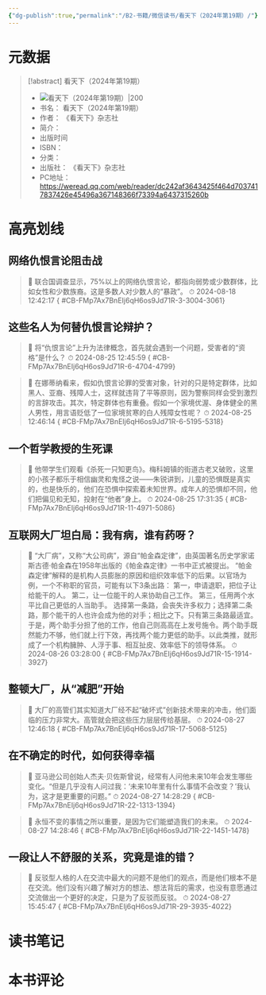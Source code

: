 ```yaml
---
{"dg-publish":true,"permalink":"/B2-书籍/微信读书/看天下（2024年第19期）/"}
---
```


# 元数据
> [!abstract] 看天下（2024年第19期）
> - ![ 看天下（2024年第19期）|200](https://res.weread.qq.com/wrepub/CB_FMp7Ax7BnEIj6qH6os9Jd71R_parsecover)
> - 书名： 看天下（2024年第19期）
> - 作者： 《看天下》杂志社
> - 简介： 
> - 出版时间 
> - ISBN： 
> - 分类： 
> - 出版社： 《看天下》杂志社
> - PC地址：https://weread.qq.com/web/reader/dc242af3643425f464d7037417837426e45496a367148366f73394a6437315260b

# 高亮划线

## 网络仇恨言论阻击战

> 📌 联合国调查显示，75%以上的网络仇恨言论，都指向弱势或少数群体，比如女性和少数族裔。这是多数人对少数人的“暴政”。 
> ⏱ 2024-08-18 12:42:17
{ #CB-FMp7Ax7BnEIj6qH6os9Jd71R-3-3004-3061}


## 这些名人为何替仇恨言论辩护？

> 📌 将“仇恨言论”上升为法律概念，首先就会遇到一个问题，受害者的“资格”是什么？ 
> ⏱ 2024-08-25 12:45:59
{ #CB-FMp7Ax7BnEIj6qH6os9Jd71R-6-4704-4799}


> 📌 在娜蒂纳看来，假如仇恨言论罪的受害对象，针对的只是特定群体，比如黑人、亚裔、残障人士，这样就违背了平等原则，因为警察同样会受到激烈的言辞攻击。其次，特定群体也有重叠。假如一个家境优渥、身体健全的黑人男性，用言语贬低了一位家境贫寒的白人残障女性呢？ 
> ⏱ 2024-08-25 12:46:14
{ #CB-FMp7Ax7BnEIj6qH6os9Jd71R-6-5195-5318}


## 一个哲学教授的生死课

> 📌 他带学生们观看《杀死一只知更鸟》。梅科姆镇的街道古老又破败，这里的小孩子都乐于相信幽灵和鬼怪之说——朱锐讲到，儿童的恐惧既是真实的，也是快乐的，他们在恐惧中探索着未知世界。成年人的恐惧却不同，他们把偏见和无知，投射在“他者”身上。 
> ⏱ 2024-08-25 17:31:35
{ #CB-FMp7Ax7BnEIj6qH6os9Jd71R-11-4971-5086}


## 互联网大厂坦白局：我有病，谁有药呀？

> 📌 “大厂病”，又称“大公司病”，源自“帕金森定律”，由英国著名历史学家诺斯古德·帕金森在1958年出版的《帕金森定律》一书中正式被提出。
   “帕金森定律”解释的是机构人员膨胀的原因和组织效率低下的后果。以官场为例，一个不称职的官员，可能有以下3条出路：
   第一，申请退职，把位子让给能干的人。
   第二，让一位能干的人来协助自己工作。
   第三，任用两个水平比自己更低的人当助手。
   选择第一条路，会丧失许多权力；选择第二条路，那个能干的人也许会成为他的对手；相比之下。只有第三条路最适宜。
   于是，两个助手分担了他的工作，他自己则高高在上发号施令。两个助手既然能力不够，他们就上行下效，再找两个能力更低的助手。以此类推，就形成了一个机构臃肿、人浮于事、相互扯皮、效率低下的领导体系。 
> ⏱ 2024-08-26 03:28:00
{ #CB-FMp7Ax7BnEIj6qH6os9Jd71R-15-1914-3927}


## 整顿大厂，从“减肥”开始

> 📌 大厂的高管们其实知道大厂经不起“破坏式”创新技术带来的冲击，他们面临的压力非常大。高管就会把这些压力层层传给基层。 
> ⏱ 2024-08-27 12:46:18
{ #CB-FMp7Ax7BnEIj6qH6os9Jd71R-17-5068-5125}


## 在不确定的时代，如何获得幸福

> 📌 亚马逊公司创始人杰夫·贝佐斯曾说，经常有人问他未来10年会发生哪些变化。“但是几乎没有人问过我：‘未来10年里有什么事情不会改变？’我认为，这才是更重要的问题。” 
> ⏱ 2024-08-27 14:28:29
{ #CB-FMp7Ax7BnEIj6qH6os9Jd71R-22-1313-1394}


> 📌 永恒不变的事情之所以重要，是因为它们能塑造我们的未来。 
> ⏱ 2024-08-27 14:28:46
{ #CB-FMp7Ax7BnEIj6qH6os9Jd71R-22-1451-1478}


## 一段让人不舒服的关系，究竟是谁的错？

> 📌 反驳型人格的人在交流中最大的问题不是他们的观点，而是他们根本不是在交流。他们没有兴趣了解对方的想法、想法背后的需求，也没有意愿通过交流做出一个更好的决定，只是为了反驳而反驳。 
> ⏱ 2024-08-27 15:45:47
{ #CB-FMp7Ax7BnEIj6qH6os9Jd71R-29-3935-4022}


# 读书笔记

# 本书评论
